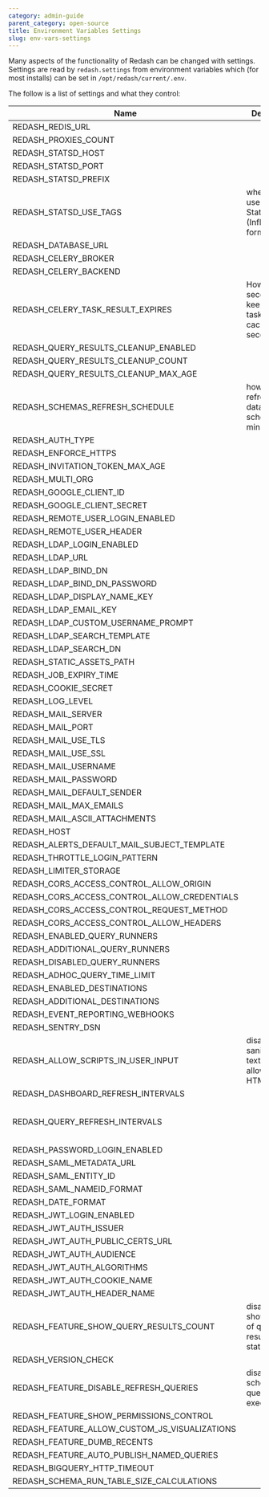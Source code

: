 ```yaml
---
category: admin-guide
parent_category: open-source
title: Environment Variables Settings
slug: env-vars-settings
---
```


Many aspects of the functionality of Redash can be changed with settings. Settings are read by `redash.settings` from environment variables which (for most installs) can be set in `/opt/redash/current/.env`.

The follow is a list of settings and what they control:

| Name                                          | Description                                                        | Default Value                                                                                                                              |
| --------------------------------------------- | ------------------------------------------------------------------ | ------------------------------------------------------------------------------------------------------------------------------------------ |
| REDASH_REDIS_URL                              |                                                                    | “redis://localhost:6379/0”                                                                                                                 |
| REDASH_PROXIES_COUNT                          |                                                                    | 1                                                                                                                                          |
| REDASH_STATSD_HOST                            |                                                                    | 127.0.0.1                                                                                                                                  |
| REDASH_STATSD_PORT                            |                                                                    | 8125                                                                                                                                       |
| REDASH_STATSD_PREFIX                          |                                                                    | redash                                                                                                                                     |
| REDASH_STATSD_USE_TAGS                        | whether to use tags in StatsD metrics (InfluxDB’s format)          | false                                                                                                                                      |
| REDASH_DATABASE_URL                           |                                                                    | postgresql://postgres                                                                                                                      |
| REDASH_CELERY_BROKER                          |                                                                    | REDIS_URL                                                                                                                                  |
| REDASH_CELERY_BACKEND                         |                                                                    | CELERY_BROKER                                                                                                                              |
| REDASH_CELERY_TASK_RESULT_EXPIRES             | How many seconds to keep Celery task results in cache (in seconds) | 3600 \* 4                                                                                                                                  |
| REDASH_QUERY_RESULTS_CLEANUP_ENABLED          |                                                                    | true                                                                                                                                       |
| REDASH_QUERY_RESULTS_CLEANUP_COUNT            |                                                                    | 100                                                                                                                                        |
| REDASH_QUERY_RESULTS_CLEANUP_MAX_AGE          |                                                                    | 7                                                                                                                                          |
| REDASH_SCHEMAS_REFRESH_SCHEDULE               | how often to refresh the data sources schemas (in minutes)         | 30                                                                                                                                         |
| REDASH_AUTH_TYPE                              |                                                                    | api_key                                                                                                                                    |
| REDASH_ENFORCE_HTTPS                          |                                                                    | false                                                                                                                                      |
| REDASH_INVITATION_TOKEN_MAX_AGE               |                                                                    | 60 _ 60 _ 24 \* 7                                                                                                                          |
| REDASH_MULTI_ORG                              |                                                                    | false                                                                                                                                      |
| REDASH_GOOGLE_CLIENT_ID                       |                                                                    |                                                                                                                                            |
| REDASH_GOOGLE_CLIENT_SECRET                   |                                                                    |                                                                                                                                            |
| REDASH_REMOTE_USER_LOGIN_ENABLED              |                                                                    | false                                                                                                                                      |
| REDASH_REMOTE_USER_HEADER                     |                                                                    | X-Forwarded-Remote-User                                                                                                                    |
| REDASH_LDAP_LOGIN_ENABLED                     |                                                                    | false                                                                                                                                      |
| REDASH_LDAP_URL                               |                                                                    | None                                                                                                                                       |
| REDASH_LDAP_BIND_DN                           |                                                                    | None                                                                                                                                       |
| REDASH_LDAP_BIND_DN_PASSWORD                  |                                                                    |                                                                                                                                            |
| REDASH_LDAP_DISPLAY_NAME_KEY                  |                                                                    | displayName                                                                                                                                |
| REDASH_LDAP_EMAIL_KEY                         |                                                                    | mail                                                                                                                                       |
| REDASH_LDAP_CUSTOM_USERNAME_PROMPT            |                                                                    | LDAP/AD/SSO username:                                                                                                                      |
| REDASH_LDAP_SEARCH_TEMPLATE                   |                                                                    | (cn=%(username)s)                                                                                                                          |
| REDASH_LDAP_SEARCH_DN                         |                                                                    | REDASH_SEARCH_DN                                                                                                                           |
| REDASH_STATIC_ASSETS_PATH                     |                                                                    | ”../client/dist/”                                                                                                                          |
| REDASH_JOB_EXPIRY_TIME                        |                                                                    | 3600 \* 12                                                                                                                                 |
| REDASH_COOKIE_SECRET                          |                                                                    | c292a0a3aa32397cdb050e233733900f                                                                                                           |
| REDASH_LOG_LEVEL                              |                                                                    | INFO                                                                                                                                       |
| REDASH_MAIL_SERVER                            |                                                                    | localhost                                                                                                                                  |
| REDASH_MAIL_PORT                              |                                                                    | 25                                                                                                                                         |
| REDASH_MAIL_USE_TLS                           |                                                                    | false                                                                                                                                      |
| REDASH_MAIL_USE_SSL                           |                                                                    | false                                                                                                                                      |
| REDASH_MAIL_USERNAME                          |                                                                    | None                                                                                                                                       |
| REDASH_MAIL_PASSWORD                          |                                                                    | None                                                                                                                                       |
| REDASH_MAIL_DEFAULT_SENDER                    |                                                                    | None                                                                                                                                       |
| REDASH_MAIL_MAX_EMAILS                        |                                                                    | None                                                                                                                                       |
| REDASH_MAIL_ASCII_ATTACHMENTS                 |                                                                    | false                                                                                                                                      |
| REDASH_HOST                                   |                                                                    |                                                                                                                                            |
| REDASH_ALERTS_DEFAULT_MAIL_SUBJECT_TEMPLATE   |                                                                    | ({state}) {alert_name}                                                                                                                     |
| REDASH_THROTTLE_LOGIN_PATTERN                 |                                                                    | 50/hour                                                                                                                                    |
| REDASH_LIMITER_STORAGE                        |                                                                    | REDIS_URL                                                                                                                                  |
| REDASH_CORS_ACCESS_CONTROL_ALLOW_ORIGIN       |                                                                    |                                                                                                                                            |
| REDASH_CORS_ACCESS_CONTROL_ALLOW_CREDENTIALS  |                                                                    | false                                                                                                                                      |
| REDASH_CORS_ACCESS_CONTROL_REQUEST_METHOD     |                                                                    | GET, POST, PUT                                                                                                                             |
| REDASH_CORS_ACCESS_CONTROL_ALLOW_HEADERS      |                                                                    | Content-Type                                                                                                                               |
| REDASH_ENABLED_QUERY_RUNNERS                  |                                                                    | ”,”.join(default_query_runners)                                                                                                            |
| REDASH_ADDITIONAL_QUERY_RUNNERS               |                                                                    |                                                                                                                                            |
| REDASH_DISABLED_QUERY_RUNNERS                 |                                                                    |                                                                                                                                            |
| REDASH_ADHOC_QUERY_TIME_LIMIT                 |                                                                    | None                                                                                                                                       |
| REDASH_ENABLED_DESTINATIONS                   |                                                                    | ”,”.join(default_destinations)                                                                                                             |
| REDASH_ADDITIONAL_DESTINATIONS                |                                                                    |                                                                                                                                            |
| REDASH_EVENT_REPORTING_WEBHOOKS               |                                                                    |                                                                                                                                            |
| REDASH_SENTRY_DSN                             |                                                                    |                                                                                                                                            |
| REDASH_ALLOW_SCRIPTS_IN_USER_INPUT            | disable sanitization of text input, allowing full HTML             | false                                                                                                                                      |
| REDASH_DASHBOARD_REFRESH_INTERVALS            |                                                                    | 60,300,600,1800,3600,43200,86400                                                                                                           |
| REDASH_QUERY_REFRESH_INTERVALS                |                                                                    | 60, 300, 600, 900, 1800, 3600, 7200, 10800, 14400, 18000, 21600, 25200, 28800, 32400, 36000, 39600, 43200, 86400, 604800, 1209600, 2592000 |
| REDASH_PASSWORD_LOGIN_ENABLED                 |                                                                    | true                                                                                                                                       |
| REDASH_SAML_METADATA_URL                      |                                                                    |                                                                                                                                            |
| REDASH_SAML_ENTITY_ID                         |                                                                    |                                                                                                                                            |
| REDASH_SAML_NAMEID_FORMAT                     |                                                                    |                                                                                                                                            |
| REDASH_DATE_FORMAT                            |                                                                    | DD/MM/YY                                                                                                                                   |
| REDASH_JWT_LOGIN_ENABLED                      |                                                                    | false                                                                                                                                      |
| REDASH_JWT_AUTH_ISSUER                        |                                                                    |                                                                                                                                            |
| REDASH_JWT_AUTH_PUBLIC_CERTS_URL              |                                                                    |                                                                                                                                            |
| REDASH_JWT_AUTH_AUDIENCE                      |                                                                    |                                                                                                                                            |
| REDASH_JWT_AUTH_ALGORITHMS                    |                                                                    | HS256,RS256,ES256                                                                                                                          |
| REDASH_JWT_AUTH_COOKIE_NAME                   |                                                                    |                                                                                                                                            |
| REDASH_JWT_AUTH_HEADER_NAME                   |                                                                    |                                                                                                                                            |
| REDASH_FEATURE_SHOW_QUERY_RESULTS_COUNT       | disable/enable showing count of query results in status            | true                                                                                                                                       |
| REDASH_VERSION_CHECK                          |                                                                    | true                                                                                                                                       |
| REDASH_FEATURE_DISABLE_REFRESH_QUERIES        | disable scheduled query execution                                  | false                                                                                                                                      |
| REDASH_FEATURE_SHOW_PERMISSIONS_CONTROL       |                                                                    | false                                                                                                                                      |
| REDASH_FEATURE_ALLOW_CUSTOM_JS_VISUALIZATIONS |                                                                    | false                                                                                                                                      |
| REDASH_FEATURE_DUMB_RECENTS                   |                                                                    | false                                                                                                                                      |
| REDASH_FEATURE_AUTO_PUBLISH_NAMED_QUERIES     |                                                                    | true                                                                                                                                       |
| REDASH_BIGQUERY_HTTP_TIMEOUT                  |                                                                    | 600                                                                                                                                        |
| REDASH_SCHEMA_RUN_TABLE_SIZE_CALCULATIONS     |                                                                    | false                                                                                                                                      |
